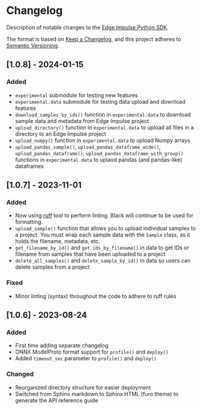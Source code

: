 # Changelog

Description of notable changes to the [Edge Impulse Python SDK](https://pypi.org/project/edgeimpulse/).

The format is based on [Keep a Changelog](https://keepachangelog.com/en/1.1.0/), and this project adheres to [Semantic Versioning](https://semver.org/spec/v2.0.0.html).

## [1.0.8] - 2024-01-15

### Added

 - `experimental` submodule for testing new features
 - `experimental.data` submodule for testing data upload and download features
 - `download_samples_by_ids()` function in `experimental.data` to download sample data and metadata from Edge Impulse project
 - `upload_directory()` function in `experimental.data` to upload all files in a directory to an Edge Impulse project
 - `upload_numpy()` function in `experimental.data` to upload Numpy arrays
 - `upload_pandas_sample()`, `upload_pandas_dataframe_wide()`, `upload_pandas_dataframe()`, `upload_pandas_dataframe_with_group()` functions in `experimental.data` to uplaod pandas (and pandas-like) dataframes

## [1.0.7] - 2023-11-01

### Added

 - Now using [ruff](https://github.com/astral-sh/ruff) tool to perform linting. Black will continue to be used for formatting.
 - `upload_sample()` function that allows you to upload individual samples to a project. You must wrap each sample data with the `Sample` class, as it holds the filename, metadata, etc.
 - `get_filename_by_id()` and `get_ids_by_filename()` in data to get IDs or filename from samples that have been uploaded to a project
 - `delete_all_samples()` and `delete_sample_by_id()` in data so users can delete samples from a project

### Fixed

 - Minor linting (syntax) throughout the code to adhere to ruff rules

## [1.0.6] - 2023-08-24

### Added

 - First time adding separate changelog
 - ONNX ModelProto format support for `profile()` and `deploy()`
 - Added `timeout_sec` parameter to `profile()` and `deploy()`

### Changed

 - Reorganized directory structure for easier deployment
 - Switched from Sphinx markdown to Sphinx HTML (furo theme) to generate the API reference guide
